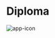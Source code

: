 # Diploma

![app-icon](https://user-images.githubusercontent.com/44522230/90959013-7a8a3680-e4a0-11ea-88f4-703567d958fb.png)
